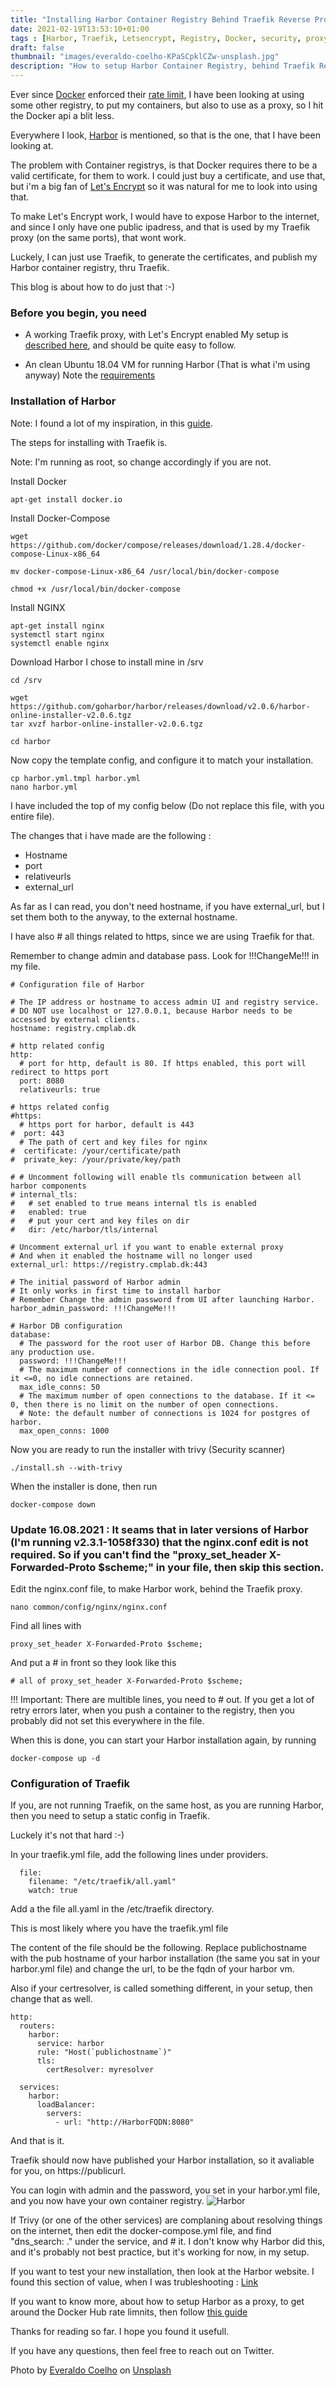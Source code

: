 ```yaml
---
title: "Installing Harbor Container Registry Behind Traefik Reverse Proxy With Let's Encrypt Certificate"
date: 2021-02-19T13:53:10+01:00
tags : [Harbor, Traefik, Letsencrypt, Registry, Docker, security, proxy, reverse proxy, Container Registry, secure, https, certificate, Docker Hub, Rate Limit]
draft: false
thumbnail: "images/everaldo-coelho-KPaSCpklCZw-unsplash.jpg"
description: "How to setup Harbor Container Registry, behind Traefik Reverse Proxy, and how to get secure https Let's Encrypt certificates deploye automaticly"
---
```

Ever since [Docker](https://www.docker.com) enforced their [rate limit](https://www.docker.com/increase-rate-limits), I have been looking at using some other registry, to put my containers, but also to use as a proxy, so I hit the Docker api a blit less.

Everywhere I look, [Harbor](https://goharbor.io) is mentioned, so that is the one, that I have been looking at.

The problem with Container registrys, is that Docker requires there to be a valid certificate, for them to work.
I could just buy a certificate, and use that, but i'm a big fan of [Let's Encrypt](https://letsencrypt.org) so it was natural for me to look into using that.

To make Let's Encrypt work, I would have to expose Harbor to the internet, and since I only have one public ipadress, and that is used by my Traefik proxy (on the same ports), that wont work. 

Luckely, I can just use Traefik, to generate the certificates, and publish my Harbor container registry, thru Traefik.

This blog is about how to do just that :-) 

### Before you begin, you need

- A working Traefik proxy, with Let's Encrypt enabled
My setup is [described here](https://www.robert-jensen.dk/posts/2021-secure-deployments-with-docker-and-traefik/), and should be quite easy to follow.

- An clean Ubuntu 18.04 VM for running Harbor
(That is what i'm using anyway)
Note the [requirements](https://goharbor.io/docs/2.1.0/install-config/installation-prereqs/)

### Installation of Harbor

Note: I found a lot of my inspiration, in this [guide](https://thenewstack.io/tutorial-install-the-docker-harbor-registry-server-on-ubuntu-18-04/).

The steps for installing with Traefik is.

Note: I'm running as root, so change accordingly if you are not. 

Install Docker
```
apt-get install docker.io
```
Install Docker-Compose
```
wget https://github.com/docker/compose/releases/download/1.28.4/docker-compose-Linux-x86_64

mv docker-compose-Linux-x86_64 /usr/local/bin/docker-compose

chmod +x /usr/local/bin/docker-compose
```
Install NGINX
```
apt-get install nginx
systemctl start nginx
systemctl enable nginx
```

Download Harbor
I chose to install mine in /srv
```
cd /srv

wget https://github.com/goharbor/harbor/releases/download/v2.0.6/harbor-online-installer-v2.0.6.tgz
tar xvzf harbor-online-installer-v2.0.6.tgz

cd harbor
```
Now copy the template config, and configure it to match your installation.

```
cp harbor.yml.tmpl harbor.yml
nano harbor.yml
```
I have included the top of my config below (Do not replace this file, with you entire file). 

The changes that i have made are the following :

- Hostname
- port
- relativeurls
- external_url

As far as I can read, you don't need hostname, if you have external_url, but I set them both to the anyway, to the external hostname.

I have also # all things related to https, since we are using Traefik for that. 

Remember to change admin and database pass. Look for !!!ChangeMe!!! in my file.


```
# Configuration file of Harbor

# The IP address or hostname to access admin UI and registry service.
# DO NOT use localhost or 127.0.0.1, because Harbor needs to be accessed by external clients.
hostname: registry.cmplab.dk

# http related config
http:
  # port for http, default is 80. If https enabled, this port will redirect to https port
  port: 8080
  relativeurls: true

# https related config
#https:
  # https port for harbor, default is 443
#  port: 443
  # The path of cert and key files for nginx
#  certificate: /your/certificate/path
#  private_key: /your/private/key/path

# # Uncomment following will enable tls communication between all harbor components
# internal_tls:
#   # set enabled to true means internal tls is enabled
#   enabled: true
#   # put your cert and key files on dir
#   dir: /etc/harbor/tls/internal

# Uncomment external_url if you want to enable external proxy
# And when it enabled the hostname will no longer used
external_url: https://registry.cmplab.dk:443

# The initial password of Harbor admin
# It only works in first time to install harbor
# Remember Change the admin password from UI after launching Harbor.
harbor_admin_password: !!!ChangeMe!!!

# Harbor DB configuration
database:
  # The password for the root user of Harbor DB. Change this before any production use.
  password: !!!ChangeMe!!!
  # The maximum number of connections in the idle connection pool. If it <=0, no idle connections are retained.
  max_idle_conns: 50
  # The maximum number of open connections to the database. If it <= 0, then there is no limit on the number of open connections.
  # Note: the default number of connections is 1024 for postgres of harbor.
  max_open_conns: 1000
```

Now you are ready to run the installer with trivy (Security scanner)
```
./install.sh --with-trivy
```
When the installer is done, then run
```
docker-compose down
```

### Update 16.08.2021 : It seams that in later versions of Harbor (I'm running v2.3.1-1058f330) that the nginx.conf edit is not required. So if you can't find the "proxy_set_header X-Forwarded-Proto $scheme;" in your file, then skip this section. 

Edit the nginx.conf file, to make Harbor work, behind the Traefik proxy.

```
nano common/config/nginx/nginx.conf
```
Find all lines with 
```
proxy_set_header X-Forwarded-Proto $scheme;
```
And put a # in front so they look like this 
```
# all of proxy_set_header X-Forwarded-Proto $scheme;
```
!!! Important: There are multible lines, you need to # out. 
If you get a lot of retry errors later, when you push a container to the registry, then you probably did not set this everywhere in the file. 

When this is done, you can start your Harbor installation again, by running
```
docker-compose up -d
```
### Configuration of Traefik

If you, are not running Traefik, on the same host, as you are running Harbor, then you need to setup a static config in Traefik.

Luckely it's not that hard :-) 

In your traefik.yml file, add the following lines under providers.
```
  file:
    filename: "/etc/traefik/all.yaml"
    watch: true
```
Add a the file all.yaml in the /etc/traefik directory.

This is most likely where you have the traefik.yml file

The content of the file should be the following.
Replace publichostname with the pub hostname of your harbor installation (the same you sat in your harbor.yml file)
and change the url, to be the fqdn of your harbor vm.

Also if your certresolver, is called something different, in your setup, then change that as well.
```
http:
  routers:
    harbor:
      service: harbor
      rule: "Host(`publichostname`)"
      tls:
        certResolver: myresolver

  services:
    harbor:
      loadBalancer:
        servers:
          - url: "http://HarborFQDN:8080"
```
And that is it.

Traefik should now have published your Harbor installation, so it avaliable for you, on https://publicurl.

You can login with admin and the password, you set in your harbor.yml file, and you now have your own container registry.
![Harbor](images/harbor_login.png)

If Trivy (or one of the other services) are complaning about resolving things on the internet, then edit the docker-compose.yml file, and find "dns_search: ." under the service, and # it. 
I don't know why Harbor did this, and it's probably not best practice, but it's working for now, in my setup.

If you want to test your new installation, then look at the Harbor website. I found this section of value, when I was trubleshooting : [Link](https://goharbor.io/docs/1.10/working-with-projects/working-with-images/pulling-pushing-images/)

If you want to know more, about how to setup Harbor as a proxy, to get around the Docker Hub rate limnits, then follow [this guide](https://goharbor.io/docs/2.1.0/administration/configure-proxy-cache/)

Thanks for reading so far. I hope you found it usefull.

If you have any questions, then feel free to reach out on Twitter. 



<span>Photo by <a href="https://unsplash.com/@_everaldo?utm_source=unsplash&amp;utm_medium=referral&amp;utm_content=creditCopyText">Everaldo Coelho</a> on <a href="https://unsplash.com/s/photos/lighthouse?utm_source=unsplash&amp;utm_medium=referral&amp;utm_content=creditCopyText">Unsplash</a></span>
